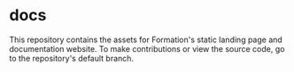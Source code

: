 # docs

This repository contains the assets for Formation's static landing page and documentation website. To make contributions or view the source code, go to the repository's default branch.
